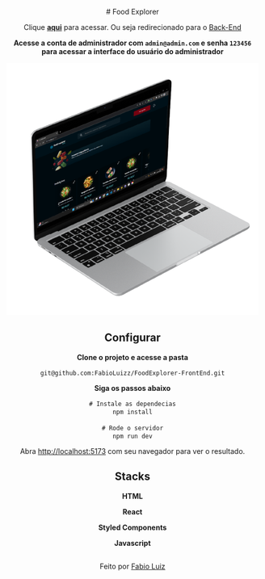 <div align="center">

\# Food Explorer



Clique **[aqui](https://candid-heliotrope-55beb7.netlify.app/)** para acessar. Ou seja redirecionado para o [Back-End](https://github.com/FabioLuizz/FoodExplorer-Api)



**Acesse a conta de administrador com `admin@admin.com` e senha `123456` para acessar a interface do usuário do administrador**



![img](https://github.com/FabioLuizz/FoodExplorer-FrontEnd/blob/master/src/assets/images/Design.png?raw=true)

## Configurar

**Clone o projeto e acesse a pasta**

```
git@github.com:FabioLuizz/FoodExplorer-FrontEnd.git
```



**Siga os passos abaixo**

```
# Instale as dependecias
npm install

# Rode o servidor
npm run dev

```



Abra [http://localhost:5173](http://localhost:5173/) com seu navegador para ver o resultado.





## Stacks

**HTML**

**React**

**Styled Components**

**Javascript**



## 

Feito por [Fabio Luiz](https://www.linkedin.com/in/fabioluizz/)

</div>